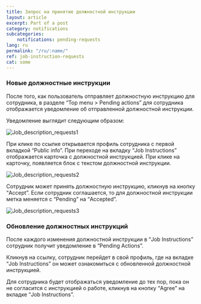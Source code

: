 ```yaml
---
title: Запрос на принятие должностной инструкции
layout: article
excerpt: Part of a post
category: notifications
subcategories:
    notifications: pending-requests
lang: ru
permalink: "/ru/:name/"
ref: job-instruction-requests
cat: some
---
```


### **Новые должностные инструкции**

После того, как пользователь отправляет должностную инструкцию для сотрудника, в разделе “Top menu > Pending actions” для сотрудника отображается уведомление об отправленной должностной инструкции.

Уведомление выглядит следующим образом:

![Job_description_requests1](/assets/images/job_description_requests1.png)

При клике по ссылке открывается профиль сотрудника с первой вкладкой “Public info”. При переходе на вкладку “Job Instructions” отображается карточка с должностной инструкцией. При клике на карточку, появляется блок с текстом должностной инструкции.

![Job_description_requests2](/assets/images/job_description_requests2.png)

Сотрудник может принять должностную инструкцию, кликнув на кнопку “Accept”. Если сотрудник соглашается, то для должностной инструкции метка меняется с “Pending” на “Accepted”. 

![Job_description_requests3](/assets/images/job_description_requests3.png)

### **Обновление должностных инструкций**

После каждого изменения должностной инструкции в “Job Instructions” сотрудник получит уведомление в “Pending Actions”. 

Кликнув на ссылку, сотрудник перейдет в свой профиль, где на вкладке “Job Instructions” он может ознакомиться с обновленной должностной инструкцией.

Для сотрудника будет отображаться уведомление до тех пор, пока он не согласится с инструкцией о работе, кликнув на кнопку “Agree” на вкладке “Job Instructions”.
